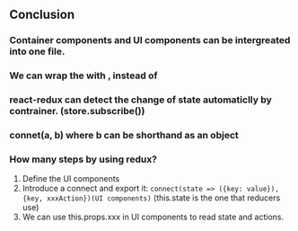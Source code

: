 ## Conclusion

### Container components and UI components can be intergreated into one file.
### We can wrap the <APP/> with <Provider store={store}>, instead of <APP store={store}/>
### react-redux can detect the change of state automaticlly by contrainer. (store.subscribe())
### connet(a, b) where b can be shorthand as an object
### How many steps by using redux?
1. Define the UI components
2. Introduce a connect and export it: `connect(state => ({key: value}), {key, xxxAction})(UI components)` (this.state is the one that reducers use)
3. We can use this.props.xxx in UI components to read state and actions.